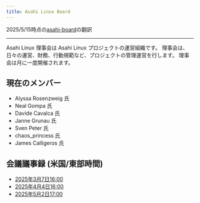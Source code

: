 ```yaml
---
title: Asahi Linux Board
---
```


2025/5/15時点の[asahi-board](https://github.com/AsahiLinux/docs/blob/main/docs/project/board/asahi-board.md)の翻訳

---

Asahi Linux 理事会は Asahi Linux プロジェクトの運営組織です。
理事会は、日々の運営、財務、行動規範など、プロジェクトの管理運営を行します。
理事会は月に一度開催されます。

## 現在のメンバー
- Alyssa Rosenzweig 氏
- Neal Gompa 氏
- Davide Cavalca 氏
- Janne Grunau 氏
- Sven Peter 氏
- chaos_princess 氏
- James Calligeros 氏

## 会議議事録 (米国/東部時間)
- [2025年3月7日16:00](minutes/20250307.md)
- [2025年4月4日16:00](minutes/20250404.md)
- [2025年5月2日17:00](minutes/20250502.md)
